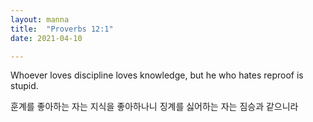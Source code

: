 ```yaml
---
layout: manna
title:  "Proverbs 12:1"
date: 2021-04-10

---
```

Whoever loves discipline loves knowledge, but he who hates reproof is stupid.

훈계를 좋아하는 자는 지식을 좋아하나니 징계를 싫어하는 자는 짐승과 같으니라
